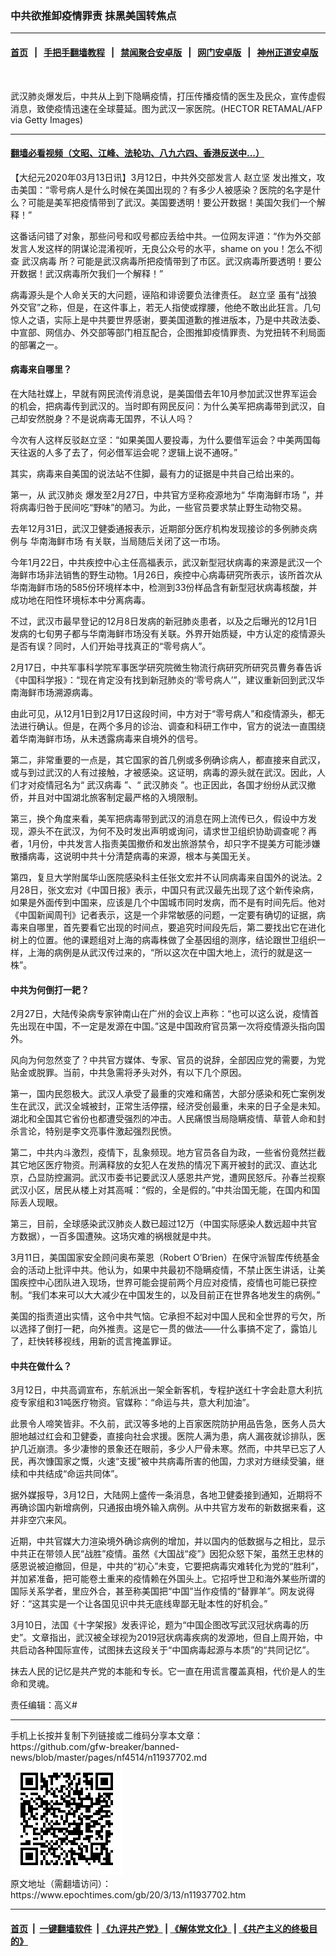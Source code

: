 ### 中共欲推卸疫情罪责 抹黑美国转焦点
------------------------

#### [首页](https://github.com/gfw-breaker/banned-news/blob/master/README.md) &nbsp;&nbsp;|&nbsp;&nbsp; [手把手翻墙教程](https://github.com/gfw-breaker/guides/wiki) &nbsp;&nbsp;|&nbsp;&nbsp; [禁闻聚合安卓版](https://github.com/gfw-breaker/bn-android) &nbsp;&nbsp;|&nbsp;&nbsp; [网门安卓版](https://github.com/oGate2/oGate) &nbsp;&nbsp;|&nbsp;&nbsp; [神州正道安卓版](https://github.com/SzzdOgate/update) 



<div><img alt="" class="aligncenter wp-post-image" src="https://i.epochtimes.com/assets/uploads/2020/03/081886a9518cf1a9a36f51655b55d5a7-600x400-1-1.jpg"/>
<div class="red16 caption">
 <p>
  武汉肺炎爆发后，中共从上到下隐瞒疫情，打压传播疫情的医生及民众，宣传虚假消息，致使疫情迅速在全球蔓延。图为武汉一家医院。(HECTOR RETAMAL/AFP via Getty Images)
 </p>
</div>
</div><hr/>

#### [翻墙必看视频（文昭、江峰、法轮功、八九六四、香港反送中...）](https://github.com/gfw-breaker/banned-news/blob/master/pages/link3.md)

<div><p>
 【大纪元2020年03月13日讯】3月12日，中共外交部发言人
 <ok href="https://www.epochtimes.com/gb/tag/%E8%B5%B5%E7%AB%8B%E5%9D%9A.html">
  赵立坚
 </ok>
 发出推文，攻击美国：“零号病人是什么时候在美国出现的？有多少人被感染？医院的名字是什么？可能是美军把疫情带到了武汉。美国要透明！要公开数据！美国欠我们一个解释！”
</p>
<p>
 这番话问错了对象，那些问号和叹号都应丢给中共。一位网友评道：“作为外交部发言人发这样的阴谋论混淆视听，无良公众号的水平，shame on you！怎么不彻查
 <ok href="https://www.epochtimes.com/gb/tag/%E6%AD%A6%E6%B1%89%E7%97%85%E6%AF%92.html">
  武汉病毒
 </ok>
 所？可能是武汉病毒所把疫情带到了市区。武汉病毒所要透明！要公开数据！武汉病毒所欠我们一个解释！”
</p>
<p>
 病毒源头是个人命关天的大问题，诬陷和诽谤要负法律责任。
 <ok href="https://www.epochtimes.com/gb/tag/%E8%B5%B5%E7%AB%8B%E5%9D%9A.html">
  赵立坚
 </ok>
 虽有“战狼外交官”之称，但是，在这件事上，若无人指使或撑腰，他绝不敢出此狂言。几句惊人之语，实际上是中共要世界感谢，要美国道歉的推进版本，乃是中共政法委、中宣部、网信办、外交部等部门相互配合，企图推卸疫情罪责、为党扭转不利局面的部署之一。
</p>
<h4>
 <strong>
  病毒来自哪里？
 </strong>
</h4>
<p>
 在大陆社媒上，早就有网民流传消息说，是美国借去年10月参加武汉世界军运会的机会，把病毒传到武汉的。当时即有网民反问：为什么美军把病毒带到武汉，自己却安然脱身？不是说病毒无国界，不认人吗？
</p>
<p>
 今次有人这样反驳赵立坚：“如果美国人要投毒，为什么要借军运会？中美两国每天往返的人多了去了，何必借军运会呢？逻辑上说不通呀。”
</p>
<p>
 其实，病毒来自美国的说法站不住脚，最有力的证据是中共自己给出来的。
</p>
<p>
 第一，从
 <ok href="https://www.epochtimes.com/gb/tag/%E6%AD%A6%E6%B1%89%E8%82%BA%E7%82%8E.html">
  武汉肺炎
 </ok>
 爆发至2月27日，中共官方坚称疫源地为“
 <ok href="https://www.epochtimes.com/gb/tag/%E5%8D%8E%E5%8D%97%E6%B5%B7%E9%B2%9C%E5%B8%82%E5%9C%BA.html">
  华南海鲜市场
 </ok>
 ”，并将病毒归咎于民间吃“野味”的陋习。为此，一些官员要求禁止野生动物交易。
</p>
<p>
 去年12月31日，武汉卫健委通报表示，近期部分医疗机构发现接诊的多例肺炎病例与
 <ok href="https://www.epochtimes.com/gb/tag/%E5%8D%8E%E5%8D%97%E6%B5%B7%E9%B2%9C%E5%B8%82%E5%9C%BA.html">
  华南海鲜市场
 </ok>
 有关联，当局随后关闭了这一市场。
</p>
<p>
 今年1月22日，中共疾控中心主任高福表示，武汉新型冠状病毒的来源是武汉一个海鲜市场非法销售的野生动物。1月26日，疾控中心病毒研究所表示，该所首次从华南海鲜市场的585份环境样本中，检测到33份样品含有新型冠状病毒核酸，并成功地在阳性环境标本中分离病毒。
</p>
<p>
 不过，武汉市最早登记的12月8日发病的新冠肺炎患者，以及之后曝光的12月1日发病的七旬男子都与华南海鲜市场没有关联。外界开始质疑，中方认定的疫情源头是否有误？同时，人们开始寻找真正的“零号病人”。
</p>
<p>
 2月17日，中共军事科学院军事医学研究院微生物流行病研究所研究员曹务春告诉《中国科学报》：“现在肯定没有找到新冠肺炎的‘零号病人’”，建议重新回到武汉华南海鲜市场溯源病毒。
</p>
<p>
 由此可见，从12月1日到2月17日这段时间，中方对于“零号病人”和疫情源头，都无法进行确认。但是，在两个多月的诊治、调查和科研工作中，官方的说法一直围绕着华南海鲜市场，从未透露病毒来自境外的信号。
</p>
<p>
 第二，非常重要的一点是，其它国家的首几例或多例确诊病人，都直接来自武汉，或与到过武汉的人有过接触，才被感染。这证明，病毒的源头就在武汉。因此，人们才对疫情冠名为“
 <ok href="https://www.epochtimes.com/gb/tag/%E6%AD%A6%E6%B1%89%E7%97%85%E6%AF%92.html">
  武汉病毒
 </ok>
 ”、“
 <ok href="https://www.epochtimes.com/gb/tag/%E6%AD%A6%E6%B1%89%E8%82%BA%E7%82%8E.html">
  武汉肺炎
 </ok>
 ”。也正因此，各国才纷纷从武汉撤侨，并且对中国湖北旅客制定最严格的入境限制。
</p>
<p>
 第三，换个角度来看，美军把病毒带到武汉的消息在网上流传已久，假设中方发现，源头不在武汉，为何不及时发出声明或询问，请求世卫组织协助调查呢？再者，1月份，中共发言人指责美国撤侨和发出旅游禁令，却只字不提美方可能涉嫌散播病毒，这说明中共十分清楚病毒的来源，根本与美国无关。
</p>
<p>
 第四，复旦大学附属华山医院感染科主任张文宏并不认同病毒来自国外的说法。2月28日，张文宏对《中国日报》表示，中国只有武汉最先出现了这个新传染病，如果是外面传到中国来，应该是几个中国城市同时发病，而不是有时间先后。他对《中国新闻周刊》记者表示，这是一个非常敏感的问题，一定要有确切的证据，病毒来自哪里，首先要看它出现的时间点，要追究时间段先后，第二要找出它在进化树上的位置。他的课题组对上海的病毒株做了全基因组的测序，结论跟世卫组织一样，上海的病例是从武汉传过来的，“所以这次在中国大地上，流行的就是这一株”。
</p>
<h4>
 <strong>
  中共为何倒打一耙？
 </strong>
</h4>
<p>
 2月27日，大陆传染病专家钟南山在广州的会议上声称：“也可以这么说，疫情首先出现在中国，不一定是发源在中国。”这是中国政府官员第一次将疫情源头指向国外。
</p>
<p>
 风向为何忽然变了？中共官方媒体、专家、官员的说辞，全部因应党的需要，为党贴金或脱罪。当前，中共急需将矛头对外，有以下几个原因。
</p>
<p>
 第一，国内民怨极大。武汉人承受了最重的灾难和痛苦，大部分感染和死亡案例发生在武汉，武汉全城被封，正常生活停摆，经济受创最重，未来的日子全是未知。湖北和全国其它省份也都遭受强烈的冲击。人民痛恨当局隐瞒疫情、草菅人命和封杀言论，特别是李文亮事件激起强烈民愤。
</p>
<p>
 第二，中共内斗激烈，疫情下，乱象频现。地方官员各自为政，一些省份竟然拦截其它地区医疗物资。刑满释放的女犯人在发热的情况下离开被封的武汉、直达北京，凸显防控漏洞。武汉市委书记要武汉人感恩共产党，遭网民怒斥。孙春兰视察武汉小区，居民从楼上对其高喊：“假的，全是假的。”中共治国无能，在国内和国际丢人现眼。
</p>
<p>
 第三，目前，全球感染武汉肺炎人数已超过12万（中国实际感染人数远超中共官方数据），一百多国遭殃。这场灾难的祸根就是中共。
</p>
<p>
 3月11日，美国国家安全顾问奥布莱恩（Robert O’Brien）在保守派智库传统基金会的活动上批评中共。他认为，如果中共最初不隐瞒疫情，不禁止医生讲话，让美国疾控中心团队进入现场，世界可能会提前两个月应对疫情，疫情也可能已获控制。“我们本来可以大大减少在中国发生的，以及目前正在世界各地发生的病例。”
</p>
<p>
 美国的指责道出实情，这令中共气恼。它承担不起对中国人民和全世界的亏欠，所以选择了倒打一耙，向外推责。这是它一贯的做法——什么事搞不定了，露馅儿了，赶快转移视线，用新的谎言掩盖罪证。
</p>
<h4>
 <strong>
  中共在做什么？
 </strong>
</h4>
<p>
 3月12日，中共高调宣布，东航派出一架全新客机，专程护送红十字会赴意大利抗疫专家组和31吨医疗物资。官媒称：“命运与共，意大利加油”。
</p>
<p>
 此景令人啼笑皆非。不久前，武汉等多地的上百家医院防护用品告急，医务人员大胆地越过红会和卫健委，直接向社会求援。医院人满为患，病人漏夜就诊排队，医护几近崩溃。多少凄惨的景象还在眼前，多少人尸骨未寒。然而，中共早已忘了人民，再次慷国家之慨，火速“支援”被中共病毒所害的他国，力求对方继续受骗，继续和中共结成“命运共同体”。
</p>
<p>
 据外媒报导，3月12日，大陆网上盛传一条消息，各地卫健委接到通知，近期将不再确诊国内新增病例，只通报由境外输入病例。从中共官方发布的新数据来看，这并非空穴来风。
</p>
<p>
 近期，中共官媒大力渲染境外确诊病例的增加，并以国内的低数据与之相比，显示中共正在带领人民“战胜”疫情。虽然《大国战“疫”》因犯众怒下架，虽然王忠林的感恩说被迫撤回，但是，中共的“初心”未变，它要把病毒灾难转化为党的“胜利”，并加紧准备，把可能卷土重来的疫情赖在外国头上。它招呼世卫和海外某些所谓的国际关系学者，里应外合，甚至称美国把“中国”当作疫情的“替罪羊”。网友说得好：“这其实是一个让各国见识中共无底线卑鄙无耻本性的好机会。”
</p>
<p>
 3月10日，法国《十字架报》发表评论，题为“中国企图改写武汉冠状病毒的历史”。文章指出，武汉被全球视为2019冠状病毒疾病的发源地，但自上周开始，中共启动各种国际宣传，试图抹去这段关于“中国病毒起源与本质”的“共同记忆”。
</p>
<p>
 抹去人民的记忆是共产党的本能和专长。它一直在用谎言覆盖真相，代价是人的生命和灵魂。
</p>
<p>
 责任编辑：高义#
</p>
</div>
<hr/>
手机上长按并复制下列链接或二维码分享本文章：<br/>
https://github.com/gfw-breaker/banned-news/blob/master/pages/nf4514/n11937702.md <br/>
<a href='https://github.com/gfw-breaker/banned-news/blob/master/pages/nf4514/n11937702.md'><img src='https://github.com/gfw-breaker/banned-news/blob/master/pages/nf4514/n11937702.md.png'/></a> <br/>
原文地址（需翻墙访问）：https://www.epochtimes.com/gb/20/3/13/n11937702.htm


------------------------
#### [首页](https://github.com/gfw-breaker/banned-news/blob/master/README.md) &nbsp;|&nbsp; [一键翻墙软件](https://github.com/gfw-breaker/nogfw/blob/master/README.md) &nbsp;| [《九评共产党》](https://github.com/gfw-breaker/9ping.md/blob/master/README.md#九评之一评共产党是什么) | [《解体党文化》](https://github.com/gfw-breaker/jtdwh.md/blob/master/README.md) | [《共产主义的终极目的》](https://github.com/gfw-breaker/gczydzjmd.md/blob/master/README.md)


<img src='http://gfw-breaker.win/banned-news/pages/nf4514/n11937702.md' width='0px' height='0px'/>